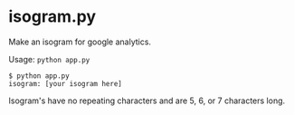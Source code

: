 # isogram.py

Make an isogram for google analytics.

Usage: `python app.py`

```
$ python app.py
isogram: [your isogram here]
```

Isogram's have no repeating characters and are 5, 6, or 7 characters long.
